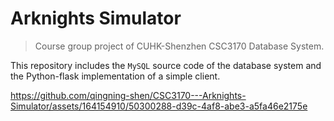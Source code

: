 # Arknights Simulator
> Course group project of CUHK-Shenzhen CSC3170 Database System.
>

This repository includes the `MySQL` source code of the database system and the Python-flask implementation of a simple client.

https://github.com/qingning-shen/CSC3170---Arknights-Simulator/assets/164154910/50300288-d39c-4af8-abe3-a5fa46e2175e
